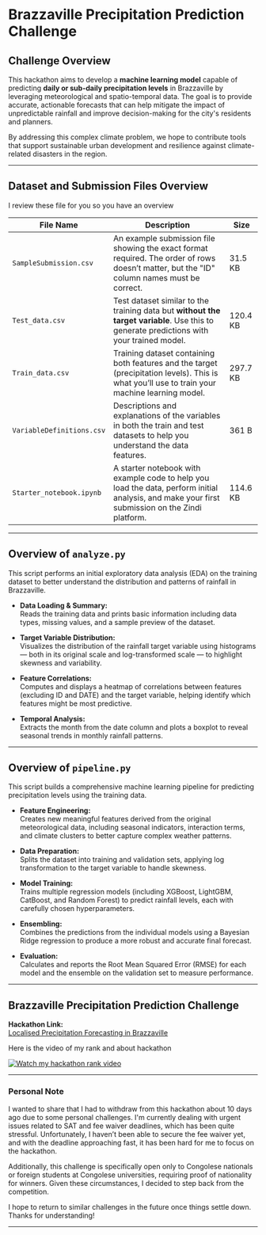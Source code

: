 # Brazzaville Precipitation Prediction Challenge 

## Challenge Overview

This hackathon aims to develop a **machine learning model** capable of predicting **daily or sub-daily precipitation levels** in Brazzaville by leveraging meteorological and spatio-temporal data. The goal is to provide accurate, actionable forecasts that can help mitigate the impact of unpredictable rainfall and improve decision-making for the city's residents and planners.

By addressing this complex climate problem, we hope to contribute tools that support sustainable urban development and resilience against climate-related disasters in the region.

---

## Dataset and Submission Files Overview 

I review these file for you so you have an overview

| **File Name**             | **Description**                                                                                                                                                  | **Size**    |
|---------------------------|----------------------------------------------------------------------------------------------------------------------------------------------------------------|-------------|
| `SampleSubmission.csv`    | An example submission file showing the exact format required. The order of rows doesn’t matter, but the "ID" column names must be correct.                      | 31.5 KB     |
| `Test_data.csv`           | Test dataset similar to the training data but **without the target variable**. Use this to generate predictions with your trained model.                        | 120.4 KB    |
| `Train_data.csv`          | Training dataset containing both features and the target (precipitation levels). This is what you’ll use to train your machine learning model.                   | 297.7 KB    |
| `VariableDefinitions.csv` | Descriptions and explanations of the variables in both the train and test datasets to help you understand the data features.                                    | 361 B       |
| `Starter_notebook.ipynb`  | A starter notebook with example code to help you load the data, perform initial analysis, and make your first submission on the Zindi platform.                  | 114.6 KB    |

---

## Overview of `analyze.py` 

This script performs an initial exploratory data analysis (EDA) on the training dataset to better understand the distribution and patterns of rainfall in Brazzaville.

- **Data Loading & Summary:**  
  Reads the training data and prints basic information including data types, missing values, and a sample preview of the dataset.

- **Target Variable Distribution:**  
  Visualizes the distribution of the rainfall target variable using histograms — both in its original scale and log-transformed scale — to highlight skewness and variability.

- **Feature Correlations:**  
  Computes and displays a heatmap of correlations between features (excluding ID and DATE) and the target variable, helping identify which features might be most predictive.

- **Temporal Analysis:**  
  Extracts the month from the date column and plots a boxplot to reveal seasonal trends in monthly rainfall patterns.

---
## Overview of `pipeline.py` 

This script builds a comprehensive machine learning pipeline for predicting precipitation levels using the training data.

- **Feature Engineering:**  
  Creates new meaningful features derived from the original meteorological data, including seasonal indicators, interaction terms, and climate clusters to better capture complex weather patterns.

- **Data Preparation:**  
  Splits the dataset into training and validation sets, applying log transformation to the target variable to handle skewness.

- **Model Training:**  
  Trains multiple regression models (including XGBoost, LightGBM, CatBoost, and Random Forest) to predict rainfall levels, each with carefully chosen hyperparameters.

- **Ensembling:**  
  Combines the predictions from the individual models using a Bayesian Ridge regression to produce a more robust and accurate final forecast.

- **Evaluation:**  
  Calculates and reports the Root Mean Squared Error (RMSE) for each model and the ensemble on the validation set to measure performance.

---
## Brazzaville Precipitation Prediction Challenge 

**Hackathon Link:**  
[Localised Precipitation Forecasting in Brazzaville](https://zindi.africa/competitions/localised-precipitation-forecasting-in-brazzaville-in-republic-of-congo-using-ai/data)

Here is the video of my rank and about hackathon

[![Watch my hackathon rank video](https://img.youtube.com/vi/UrqkW1ZheS8/maxresdefault.jpg)](https://youtu.be/UrqkW1ZheS8)

---
### Personal Note

I wanted to share that I had to withdraw from this hackathon about 10 days ago due to some personal challenges. I'm currently dealing with urgent issues related to SAT and fee waiver deadlines, which has been quite stressful. Unfortunately, I haven’t been able to secure the fee waiver yet, and with the deadline approaching fast, it has been hard for me to focus on the hackathon.

Additionally, this challenge is specifically open only to Congolese nationals or foreign students at Congolese universities, requiring proof of nationality for winners. Given these circumstances, I decided to step back from the competition.

I hope to return to similar challenges in the future once things settle down. Thanks for understanding!

---
